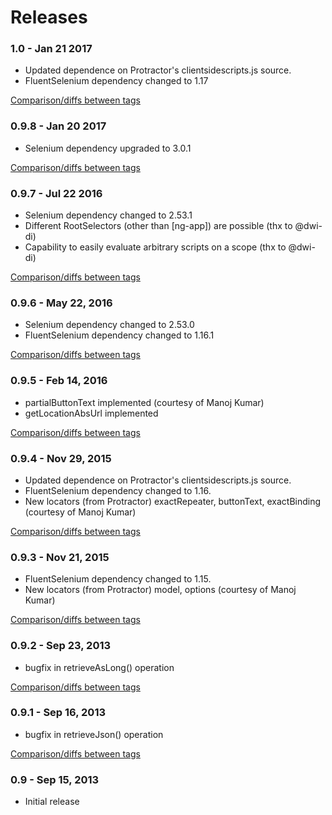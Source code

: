 # Releases

### 1.0 - Jan 21 2017

* Updated dependence on Protractor's clientsidescripts.js source.
* FluentSelenium dependency changed to 1.17

[Comparison/diffs between tags](https://github.com/paul-hammant/ngWebDriver/compare/ngwebdriver-0.9.8...ngwebdriver-1.0)

### 0.9.8 - Jan 20 2017

* Selenium dependency upgraded to 3.0.1

[Comparison/diffs between tags](https://github.com/paul-hammant/ngWebDriver/compare/ngwebdriver-0.9.7...ngwebdriver-0.9.8)

### 0.9.7 - Jul 22 2016

* Selenium dependency changed to 2.53.1
* Different RootSelectors (other than [ng-app]) are possible (thx to @dwi-di)
* Capability to easily evaluate arbitrary scripts on a scope (thx to @dwi-di)

[Comparison/diffs between tags](https://github.com/paul-hammant/ngWebDriver/compare/ngwebdriver-0.9.6...ngwebdriver-0.9.7)

### 0.9.6 - May 22, 2016

* Selenium dependency changed to 2.53.0
* FluentSelenium dependency changed to 1.16.1

[Comparison/diffs between tags](https://github.com/paul-hammant/ngWebDriver/compare/ngwebdriver-0.9.5...ngwebdriver-0.9.6)

### 0.9.5 - Feb 14, 2016

* partialButtonText implemented (courtesy of Manoj Kumar)
* getLocationAbsUrl implemented

[Comparison/diffs between tags](https://github.com/paul-hammant/ngWebDriver/compare/ngwebdriver-0.9.4...ngwebdriver-0.9.5)

### 0.9.4 - Nov 29, 2015

* Updated dependence on Protractor's clientsidescripts.js source.
* FluentSelenium dependency changed to 1.16.
* New locators (from Protractor) exactRepeater, buttonText, exactBinding (courtesy of Manoj Kumar)

[Comparison/diffs between tags](https://github.com/paul-hammant/ngWebDriver/compare/ngwebdriver-0.9.3...ngwebdriver-0.9.4)

### 0.9.3 - Nov 21, 2015

* FluentSelenium dependency changed to 1.15.
* New locators (from Protractor) model, options (courtesy of Manoj Kumar)

[Comparison/diffs between tags](https://github.com/paul-hammant/ngWebDriver/compare/ngwebdriver-0.9.2...ngwebdriver-0.9.3)

### 0.9.2 - Sep 23, 2013

* bugfix in retrieveAsLong() operation

[Comparison/diffs between tags](https://github.com/paul-hammant/ngWebDriver/compare/ngwebdriver-0.9.1...ngwebdriver-0.9.2)

### 0.9.1 - Sep 16, 2013

* bugfix in retrieveJson() operation

[Comparison/diffs between tags](https://github.com/paul-hammant/ngWebDriver/compare/ngwebdriver-0.9...ngwebdriver-0.9.1)

### 0.9 - Sep 15, 2013

* Initial release
